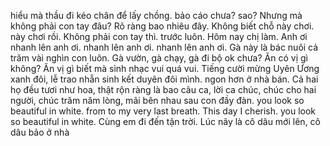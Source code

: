 hiểu mà thầu đi kéo chân để lấy chồng. bảo cáo chưa? sao? Nhưng mà không phải con tay đâu? Rõ ràng bao nhiêu đây. Không biết chỗ này chơi. này chơi rồi. Không phải con tay thì. trước luôn. Hôm nay chị làm. Anh ơi nhanh lên anh ơi. nhanh lên anh ơi. nhanh lên anh ơi. Gà này là bác nuôi cả trăm vài nghìn con luôn. Gà vườn, gà chạy, gà đi bộ ok chưa? Ăn có vị gì không? Ăn vị gì biết mà sình nhạc vui quá vui. Tiếng cười mừng Uyên Ương xanh đôi, lễ trao nhẫn sinh kết duyên đôi mình. ngon hơn ở nhà bán. Cả hai họ đều tươi như hoa, thật rộn ràng là bao câu ca, lời ca chúc, chúc cho hai người, chúc trăm năm lòng, mãi bên nhau sau con đầy đàn. you look so beautiful in white. from to my very last breath. This day I cherish. you look so beautiful in white. Cùng em đi đến tận trời. Lúc nãy là cô dâu mới lên, cô dâu bảo ở nhà